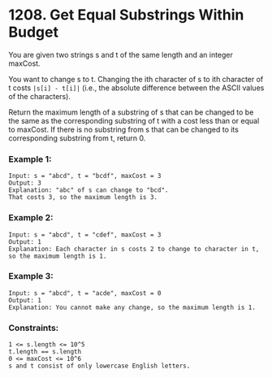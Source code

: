 # 1208. Get Equal Substrings Within Budget

You are given two strings s and t of the same length and an integer maxCost.

You want to change s to t. Changing the ith character of s to ith character of t costs `|s[i] - t[i]|` (i.e., the absolute difference between the ASCII values of the characters).

Return the maximum length of a substring of s that can be changed to be the same as the corresponding substring of t with a cost less than or equal to maxCost. If there is no substring from s that can be changed to its corresponding substring from t, return 0.

 

### Example 1:
```
Input: s = "abcd", t = "bcdf", maxCost = 3
Output: 3
Explanation: "abc" of s can change to "bcd".
That costs 3, so the maximum length is 3.
```
### Example 2:
```
Input: s = "abcd", t = "cdef", maxCost = 3
Output: 1
Explanation: Each character in s costs 2 to change to character in t,  so the maximum length is 1.
```
### Example 3:
```
Input: s = "abcd", t = "acde", maxCost = 0
Output: 1
Explanation: You cannot make any change, so the maximum length is 1.
```

### Constraints:
```
1 <= s.length <= 10^5
t.length == s.length
0 <= maxCost <= 10^6
s and t consist of only lowercase English letters.
```
